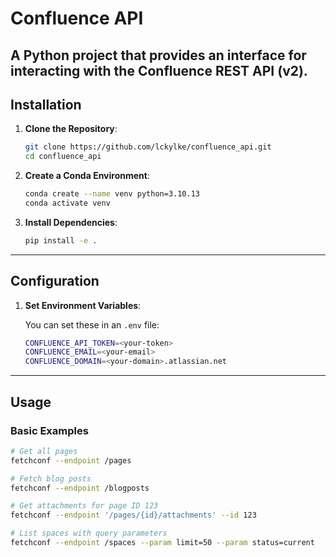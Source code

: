 # Confluence API

A Python project that provides an interface for interacting with the Confluence REST API (v2). 
---

## Installation

1. **Clone the Repository**:

   ```bash
   git clone https://github.com/lckylke/confluence_api.git
   cd confluence_api
   ```

2. **Create a Conda Environment**:

   ```bash
   conda create --name venv python=3.10.13
   conda activate venv
   ```

3. **Install Dependencies**:

   ```bash
   pip install -e .
   ```

---

## Configuration

1. **Set Environment Variables**:

   You can set these in an `.env` file:
   ```bash
   CONFLUENCE_API_TOKEN=<your-token>
   CONFLUENCE_EMAIL=<your-email>
   CONFLUENCE_DOMAIN=<your-domain>.atlassian.net
   ```

---

## Usage

### Basic Examples

```bash
# Get all pages
fetchconf --endpoint /pages

# Fetch blog posts
fetchconf --endpoint /blogposts

# Get attachments for page ID 123
fetchconf --endpoint '/pages/{id}/attachments' --id 123

# List spaces with query parameters
fetchconf --endpoint /spaces --param limit=50 --param status=current
```